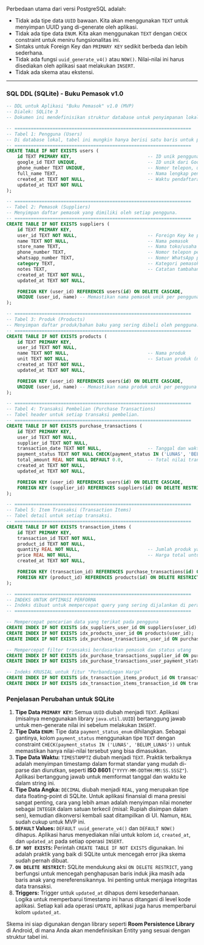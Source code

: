 Perbedaan utama dari versi PostgreSQL adalah:
*   Tidak ada tipe data `UUID` bawaan. Kita akan menggunakan `TEXT` untuk menyimpan UUID yang di-generate oleh aplikasi.
*   Tidak ada tipe data `ENUM`. Kita akan menggunakan `TEXT` dengan `CHECK` constraint untuk meniru fungsionalitas ini.
*   Sintaks untuk Foreign Key dan `PRIMARY KEY` sedikit berbeda dan lebih sederhana.
*   Tidak ada fungsi `uuid_generate_v4()` atau `NOW()`. Nilai-nilai ini harus disediakan oleh aplikasi saat melakukan `INSERT`.
*   Tidak ada skema atau ekstensi.

---

### **SQL DDL (SQLite) - Buku Pemasok v1.0**

```sql
-- DDL untuk Aplikasi "Buku Pemasok" v1.0 (MVP)
-- Dialek: SQLite 3
-- Dokumen ini mendefinisikan struktur database untuk penyimpanan lokal di aplikasi Android.

-- =================================================================
-- Tabel 1: Pengguna (Users)
-- Di database lokal, tabel ini mungkin hanya berisi satu baris untuk pengguna yang sedang login.
-- =================================================================
CREATE TABLE IF NOT EXISTS users (
    id TEXT PRIMARY KEY,                            -- ID unik pengguna (UUID format, dari server/app)
    google_id TEXT UNIQUE,                          -- ID unik dari Google, untuk login via Google
    phone_number TEXT UNIQUE,                       -- Nomor telepon, untuk login via OTP
    full_name TEXT,                                 -- Nama lengkap pengguna
    created_at TEXT NOT NULL,                       -- Waktu pendaftaran (ISO 8601 format: YYYY-MM-DD HH:MM:SS)
    updated_at TEXT NOT NULL
);

-- =================================================================
-- Tabel 2: Pemasok (Suppliers)
-- Menyimpan daftar pemasok yang dimiliki oleh setiap pengguna.
-- =================================================================
CREATE TABLE IF NOT EXISTS suppliers (
    id TEXT PRIMARY KEY,
    user_id TEXT NOT NULL,                          -- Foreign Key ke pengguna
    name TEXT NOT NULL,                             -- Nama pemasok
    store_name TEXT,                                -- Nama toko/usaha pemasok
    phone_number TEXT,                              -- Nomor telepon pemasok
    whatsapp_number TEXT,                           -- Nomor WhatsApp pemasok
    category TEXT,                                  -- Kategori pemasok
    notes TEXT,                                     -- Catatan tambahan tentang pemasok
    created_at TEXT NOT NULL,
    updated_at TEXT NOT NULL,

    FOREIGN KEY (user_id) REFERENCES users(id) ON DELETE CASCADE,
    UNIQUE (user_id, name) -- Memastikan nama pemasok unik per pengguna
);

-- =================================================================
-- Tabel 3: Produk (Products)
-- Menyimpan daftar produk/bahan baku yang sering dibeli oleh pengguna.
-- =================================================================
CREATE TABLE IF NOT EXISTS products (
    id TEXT PRIMARY KEY,
    user_id TEXT NOT NULL,
    name TEXT NOT NULL,                             -- Nama produk
    unit TEXT NOT NULL,                             -- Satuan produk (misal: kg, liter, pcs)
    created_at TEXT NOT NULL,
    updated_at TEXT NOT NULL,

    FOREIGN KEY (user_id) REFERENCES users(id) ON DELETE CASCADE,
    UNIQUE (user_id, name) -- Memastikan nama produk unik per pengguna
);

-- =================================================================
-- Tabel 4: Transaksi Pembelian (Purchase Transactions)
-- Tabel header untuk setiap transaksi pembelian.
-- =================================================================
CREATE TABLE IF NOT EXISTS purchase_transactions (
    id TEXT PRIMARY KEY,
    user_id TEXT NOT NULL,
    supplier_id TEXT NOT NULL,
    transaction_date TEXT NOT NULL,                 -- Tanggal dan waktu transaksi (ISO 8601 format)
    payment_status TEXT NOT NULL CHECK(payment_status IN ('LUNAS', 'BELUM_LUNAS')) DEFAULT 'BELUM_LUNAS',
    total_amount REAL NOT NULL DEFAULT 0.0,         -- Total nilai transaksi
    created_at TEXT NOT NULL,
    updated_at TEXT NOT NULL,

    FOREIGN KEY (user_id) REFERENCES users(id) ON DELETE CASCADE,
    FOREIGN KEY (supplier_id) REFERENCES suppliers(id) ON DELETE RESTRICT
);

-- =================================================================
-- Tabel 5: Item Transaksi (Transaction Items)
-- Tabel detail untuk setiap transaksi.
-- =================================================================
CREATE TABLE IF NOT EXISTS transaction_items (
    id TEXT PRIMARY KEY,
    transaction_id TEXT NOT NULL,
    product_id TEXT NOT NULL,
    quantity REAL NOT NULL,                         -- Jumlah produk yang dibeli
    price REAL NOT NULL,                            -- Harga total untuk item ini
    created_at TEXT NOT NULL,

    FOREIGN KEY (transaction_id) REFERENCES purchase_transactions(id) ON DELETE CASCADE,
    FOREIGN KEY (product_id) REFERENCES products(id) ON DELETE RESTRICT
);

-- =================================================================
-- INDEKS UNTUK OPTIMASI PERFORMA
-- Indeks dibuat untuk mempercepat query yang sering dijalankan di perangkat mobile.
-- =================================================================

-- Mempercepat pencarian data yang terikat pada pengguna
CREATE INDEX IF NOT EXISTS idx_suppliers_user_id ON suppliers(user_id);
CREATE INDEX IF NOT EXISTS idx_products_user_id ON products(user_id);
CREATE INDEX IF NOT EXISTS idx_purchase_transactions_user_id ON purchase_transactions(user_id);

-- Mempercepat filter transaksi berdasarkan pemasok dan status utang
CREATE INDEX IF NOT EXISTS idx_purchase_transactions_supplier_id ON purchase_transactions(supplier_id);
CREATE INDEX IF NOT EXISTS idx_purchase_transactions_user_payment_status ON purchase_transactions(user_id, payment_status);

-- Indeks KRUSIAL untuk fitur "Perbandingan Harga"
CREATE INDEX IF NOT EXISTS idx_transaction_items_product_id ON transaction_items(product_id);
CREATE INDEX IF NOT EXISTS idx_transaction_items_transaction_id ON transaction_items(transaction_id);

```

### Penjelasan Perubahan untuk SQLite

1.  **Tipe Data `PRIMARY KEY`:** Semua `UUID` diubah menjadi `TEXT`. Aplikasi (misalnya menggunakan library `java.util.UUID`) bertanggung jawab untuk men-generate nilai ini sebelum melakukan `INSERT`.
2.  **Tipe Data `ENUM`:** Tipe data `payment_status_enum` dihilangkan. Sebagai gantinya, kolom `payment_status` menggunakan tipe `TEXT` dengan constraint `CHECK(payment_status IN ('LUNAS', 'BELUM_LUNAS'))` untuk memastikan hanya nilai-nilai tersebut yang bisa dimasukkan.
3.  **Tipe Data Waktu:** `TIMESTAMPTZ` diubah menjadi `TEXT`. Praktik terbaiknya adalah menyimpan timestamp dalam format standar yang mudah di-parse dan diurutkan, seperti **ISO 8601** (`"YYYY-MM-DDTHH:MM:SS.SSSZ"`). Aplikasi bertanggung jawab untuk memformat tanggal dan waktu ke dalam string ini.
4.  **Tipe Data Angka:** `DECIMAL` diubah menjadi `REAL`, yang merupakan tipe data floating-point di SQLite. Untuk aplikasi finansial di mana presisi sangat penting, cara yang lebih aman adalah menyimpan nilai moneter sebagai `INTEGER` dalam satuan terkecil (misal: Rupiah disimpan dalam sen), kemudian dikonversi kembali saat ditampilkan di UI. Namun, `REAL` sudah cukup untuk MVP ini.
5.  **`DEFAULT` Values:** `DEFAULT uuid_generate_v4()` dan `DEFAULT NOW()` dihapus. Aplikasi harus menyediakan nilai untuk kolom `id`, `created_at`, dan `updated_at` pada setiap operasi `INSERT`.
6.  **`IF NOT EXISTS`:** Perintah `CREATE TABLE IF NOT EXISTS` digunakan. Ini adalah praktik yang baik di SQLite untuk mencegah error jika skema sudah pernah dibuat.
7.  **`ON DELETE RESTRICT`:** SQLite mendukung aksi `ON DELETE RESTRICT`, yang berfungsi untuk mencegah penghapusan baris induk jika masih ada baris anak yang mereferensikannya. Ini penting untuk menjaga integritas data transaksi.
8.  **Triggers:** Trigger untuk `updated_at` dihapus demi kesederhanaan. Logika untuk memperbarui timestamp ini harus ditangani di level kode aplikasi. Setiap kali ada operasi `UPDATE`, aplikasi juga harus memperbarui kolom `updated_at`.

Skema ini siap digunakan dengan library seperti **Room Persistence Library** di Android, di mana Anda akan mendefinisikan Entity yang sesuai dengan struktur tabel ini.
